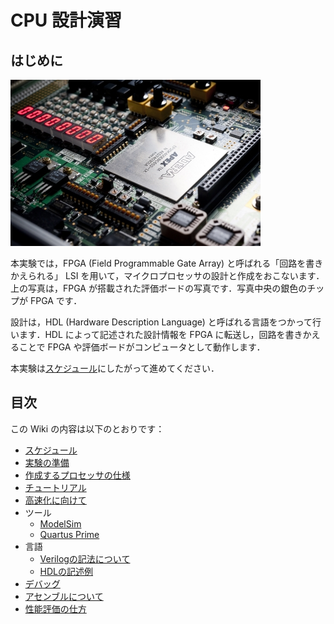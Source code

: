 # CPU 設計演習

## はじめに
![fpga](docs/fpga.jpg)

本実験では，FPGA (Field Programmable Gate Array) と呼ばれる「回路を書きかえられる」 LSI を用いて，マイクロプロセッサの設計と作成をおこないます．上の写真は，FPGA が搭載された評価ボードの写真です．写真中央の銀色のチップが FPGA です．

設計は，HDL (Hardware Description Language) と呼ばれる言語をつかって行います．HDL によって記述された設計情報を FPGA に転送し，回路を書きかえることで FPGA や評価ボードがコンピュータとして動作します．

本実験は[スケジュール](docs/schedule.md)にしたがって進めてください．

## 目次
この Wiki の内容は以下のとおりです：

* [スケジュール](docs/schedule.md)
* [実験の準備](docs/setup.md)
* [作成するプロセッサの仕様](docs/specification.md)
* [チュートリアル](docs/tutorial.md)
* [高速化に向けて](docs/optimize.md)
* ツール
    * [ModelSim](docs/modelsim.md)
    * [Quartus Prime](docs/quartus.md)
* 言語
    * [Verilogの記法について](docs/verilog.md)
    * [HDLの記述例](docs/hdl.md)
* [デバッグ](docs/debug.md)
* [アセンブルについて](docs/assembler.md)
* [性能評価の仕方](docs/evaluation.md)
